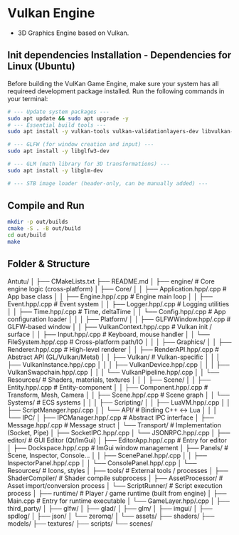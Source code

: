 # Vulkan Engine

- 3D Graphics Engine based on Vulkan.

## Init dependencies Installation - Dependencies for Linux (Ubuntu)

Before building the VulKan Game Engine, make sure your system has all requireed development package installed.
Run the following commands in your terminal:

```bash
# --- Update system packages ---
sudo apt update && sudo apt upgrade -y
# --- Essential build tools ---
sudo apt install -y vulkan-tools vulkan-validationlayers-dev libvulkan-dev

# --- GLFW (for window creation and input) ---
sudo apt install -y libglfw3-dev

# --- GLM (math library for 3D transformations) ---
sudo apt install -y libglm-dev

# --- STB image loader (header-only, can be manually added) ---
```

## Compile and Run

```bash
mkdir -p out/builds
cmake -S . -B out/build
cd out/build
make
```
## Folder & Structure

Antutu/
│
├── CMakeLists.txt
├── README.md
│
├── engine/                         # Core engine logic (cross-platform)
│   ├── Core/
│   │   ├── Application.hpp/.cpp    # App base class
│   │   ├── Engine.hpp/.cpp         # Engine main loop
│   │   ├── Event.hpp/.cpp          # Event system 
│   │   ├── Logger.hpp/.cpp         # Logging utilities
│   │   ├── Time.hpp/.cpp           # Time, deltaTime
│   │   └── Config.hpp/.cpp         # App configuration loader
│   │
│   ├── Platform/
│   │   ├── GLFWWindow.hpp/.cpp     # GLFW-based window
│   │   ├── VulkanContext.hpp/.cpp  # Vulkan init / surface
│   │   ├── Input.hpp/.cpp          # Keyboard, mouse handler
│   │   └── FileSystem.hpp/.cpp     # Cross-platform path/IO
│   │
│   ├── Graphics/
│   │   ├── Renderer.hpp/.cpp       # High-level renderer
│   │   ├── RenderAPI.hpp/.cpp      # Abstract API (GL/Vulkan/Metal)
│   │   ├── Vulkan/                 # Vulkan-specific
│   │   │   ├── VulkanInstance.hpp/.cpp
│   │   │   ├── VulkanDevice.hpp/.cpp
│   │   │   ├── VulkanSwapchain.hpp/.cpp
│   │   │   └── VulkanPipeline.hpp/.cpp
│   │   └── Resources/              # Shaders, materials, textures
│   │
│   ├── Scene/
│   │   ├── Entity.hpp/.cpp         # Entity-component
│   │   ├── Component.hpp/.cpp      # Transform, Mesh, Camera
│   │   ├── Scene.hpp/.cpp          # Scene graph
│   │   └── Systems/                # ECS systems
│   │
│   ├── Scripting/
│   │   ├── LuaVM.hpp/.cpp
│   │   ├── ScriptManager.hpp/.cpp
│   │   └── API/                    # Binding C++ ↔ Lua
│   │
│   └── IPC/
│       ├── IPCManager.hpp/.cpp     # Abstract IPC interface
│       ├── Message.hpp/.cpp        # Message struct
│       └── Transport/              # Implementation (Socket, Pipe)
│           ├── SocketIPC.hpp/.cpp
│           └── JSONRPC.hpp/.cpp
│
├── editor/                         # GUI Editor (Qt/ImGui)
│   ├── EditorApp.hpp/.cpp          # Entry for editor
│   ├── Dockspace.hpp/.cpp          # ImGui window management
│   ├── Panels/                     # Scene, Inspector, Console...
│   │   ├── ScenePanel.hpp/.cpp
│   │   ├── InspectorPanel.hpp/.cpp
│   │   └── ConsolePanel.hpp/.cpp
│   └── Resources/                  # Icons, styles
│
├── tools/                          # External tools / processes
│   ├── ShaderCompiler/             # Shader compile subprocess
│   ├── AssetProcessor/             # Asset import/conversion process
│   └── ScriptRunner/               # Script execution process
│
├── runtime/                        # Player / game runtime (built from engine)
│   ├── Main.cpp                    # Entry for runtime executable
│   └── GameLayer.hpp/.cpp
│
├── third_party/
│   ├── glfw/
│   ├── glad/
│   ├── glm/
│   ├── imgui/
│   ├── spdlog/
│   ├── json/
│   └── zeromq/
│
└── assets/
    ├── shaders/
    ├── models/
    ├── textures/
    ├── scripts/
    └── scenes/